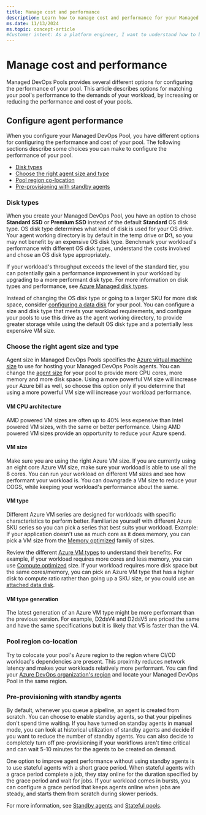 ```yaml
---
title: Manage cost and performance
description: Learn how to manage cost and performance for your Managed DevOps Pools.
ms.date: 11/13/2024
ms.topic: concept-article
#Customer intent: As a platform engineer, I want to understand how to balance the cost and performance of my pools.
---
```


# Manage cost and performance

Managed DevOps Pools provides several different options for configuring the performance of your pool. This article describes options for matching your pool's performance to the demands of your workload, by increasing or reducing the performance and cost of your pools.

## Configure agent performance

When you configure your Managed DevOps Pool, you have different options for configuring the performance and cost of your pool. The following sections describe some choices you can make to configure the performance of your pool.

* [Disk types](#disk-types)
* [Choose the right agent size and type](#choose-the-right-agent-size-and-type)
* [Pool region co-location](#pool-region-co-location)
* [Pre-provisioning with standby agents](#pre-provisioning-with-standby-agents)

### Disk types

When you create your Managed DevOps Pool, you have an option to chose **Standard SSD** or **Premium SSD** instead of the default **Standard** OS disk type. OS disk type determines what kind of disk is used for your OS drive. Your agent working directory is by default in the temp drive or **D:\\**, so you may not benefit by an expensive OS disk type. Benchmark your workload's performance with different OS disk types, understand the costs involved and chose an OS disk type appropriately.

If your workload's throughput exceeds the level of the standard tier, you can potentially gain a performance improvement in your workload by upgrading to a more performant disk type. For more information on disk types and performance, see [Azure Managed disk types](/azure/virtual-machines/disks-types).

Instead of changing the OS disk type or going to a larger SKU for more disk space, consider [configuring a data disk](configure-storage.md) for your pool. You can configure a size and disk type that meets your workload requirements, and configure your pools to use this drive as the agent working directory, to provide greater storage while using the default OS disk type and a potentially less expensive VM size.

### Choose the right agent size and type

Agent size in Managed DevOps Pools specifies the [Azure virtual machine size](/azure/virtual-machines/sizes) to use for hosting your Managed DevOps Pools agents. You can change the [agent size](configure-pool-settings.md#agent-size) for your pool to provide more CPU cores, more memory and more disk space. Using a more powerful VM size will increase your Azure bill as well, so choose this option only if you determine that using a more powerful VM size will increase your workload performance.

#### VM CPU architecture

AMD powered VM sizes are often up to 40% less expensive than Intel powered VM sizes, with the same or better performance. Using AMD powered VM sizes provide an opportunity to reduce your Azure spend.

#### VM size

Make sure you are using the right Azure VM size. If you are currently using an eight core Azure VM size, make sure your workload is able to use all the 8 cores. You can run your workload on different VM sizes and see how performant your workload is. You can downgrade a VM size to reduce your COGS, while keeping your workload's performance about the same.

#### VM type

Different Azure VM series are designed for workloads with specific characteristics to perform better. Familiarize yourself with different Azure SKU series so you can pick a series that best suits your workload. Example: If your application doesn't use as much core as it does memory, you can pick a VM size from the [Memory optimized](/azure/virtual-machines/sizes-memory) family of sizes.

Review the different [Azure VM types](/azure/virtual-machines/sizes) to understand their benefits. For example, if your workload requires more cores and less memory, you can use [Compute optimized](/azure/virtual-machines/sizes-compute) size. If your workload requires more disk space but the same cores/memory, you can pick an Azure VM type that has a higher disk to compute ratio rather than going up a SKU size, or you could use an [attached data disk](configure-storage.md).

#### VM type generation

The latest generation of an Azure VM type might be more performant than the previous version. For example, D2dsV4 and D2dsV5 are priced the same and have the same specifications but it is likely that V5 is faster than the V4. 

### Pool region co-location

Try to colocate your pool's Azure region to the region where CI/CD workload's dependencies are present. This proximity reduces network latency and makes your workloads relatively more performant. You can find your [Azure DevOps organization's region](/azure/devops/organizations/accounts/change-organization-location) and locate your Managed DevOps Pool in the same region.

### Pre-provisioning with standby agents

By default, whenever you queue a pipeline, an agent is created from scratch. You can choose to enable standby agents, so that your pipelines don't spend time waiting. If you have turned on standby agents in manual mode, you can look at historical utilization of standby agents and decide if you want to reduce the number of standby agents. You can also decide to completely turn off pre-provisioning if your workflows aren't time critical and can wait 5-10 minutes for the agents to be created on demand.

One option to improve agent performance without using standby agents is to use stateful agents with a short grace period. When stateful agents with a grace period complete a job, they stay online for the duration specified by the grace period and wait for jobs. If your workload comes in bursts, you can configure a grace period that keeps agents online when jobs are steady, and starts them from scratch during slower periods.

For more information, see [Standby agents](configure-scaling.md#standby-agent-mode) and [Stateful pools](configure-scaling.md#stateful-pools).


